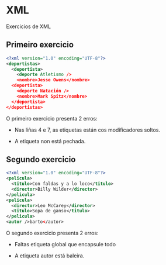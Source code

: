# XML

 Exercicios de XML

## Primeiro exercicio

```xml
<?xml version="1.0" encoding="UTF-8"?>
<deportistas>
  <deportista>
    <deporte Atletismo />
    <nombre>Jesse Owens</nombre>
  <deportista>
    <deporte Natación />
    <nombre>Mark Spitz</nombre>
  </deportista>
</deportistas>
```

O primeiro exercicio presenta 2 erros:

- Nas liñas 4 e 7, as etiquetas están cos modificadores soltos.

- A etiqueta <deportista> non está pechada.
  
  

## Segundo exercicio

```xml
<?xml version="1.0" encoding="UTF-8"?>
<pelicula>
  <titulo>Con faldas y a lo loco</titulo>
  <director>Billy Wilder</director>
</pelicula>
<pelicula>
  <director>Leo McCarey</director>
  <titulo>Sopa de ganso</titulo>
</pelicula>
<autor />barto</autor>
```

O segundo exercicio presenta 2 erros:

- Faltas etiqueta global que encapsule todo

- A etiqueta autor está baleira.
